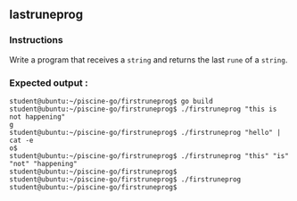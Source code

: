 ## lastruneprog

### Instructions

Write a program that receives a `string` and returns the last `rune` of a `string`.

### Expected output :

```console
student@ubuntu:~/piscine-go/firstruneprog$ go build
student@ubuntu:~/piscine-go/firstruneprog$ ./firstruneprog "this is not happening"
g
student@ubuntu:~/piscine-go/firstruneprog$ ./firstruneprog "hello" | cat -e
o$
student@ubuntu:~/piscine-go/firstruneprog$ ./firstruneprog "this" "is" "not" "happening"
student@ubuntu:~/piscine-go/firstruneprog$
student@ubuntu:~/piscine-go/firstruneprog$ ./firstruneprog
student@ubuntu:~/piscine-go/firstruneprog$
```
